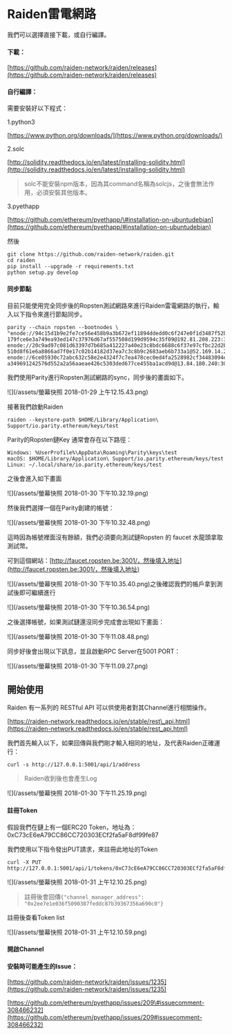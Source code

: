 # Raiden雷電網路

我們可以選擇直接下載，或自行編譯。

#### 下載：

[https://github.com/raiden-network/raiden/releases](https://github.com/raiden-network/raiden/releases)

#### 自行編譯：

需要安裝好以下程式：

1.python3

[https://www.python.org/downloads/](https://www.python.org/downloads/)

2.solc

[http://solidity.readthedocs.io/en/latest/installing-solidity.html](http://solidity.readthedocs.io/en/latest/installing-solidity.html)

> solc不能安裝npm版本，因為其command名稱為solcjs，之後會無法作用，必須安裝其他版本。

3.pyethapp

[https://github.com/ethereum/pyethapp/\#installation-on-ubuntudebian](https://github.com/ethereum/pyethapp/#installation-on-ubuntudebian)

然後

```
git clone https://github.com/raiden-network/raiden.git
cd raiden
pip install --upgrade -r requirements.txt
python setup.py develop
```

#### 同步節點

目前只能使用完全同步後的Ropsten測試網路來進行Raiden雷電網路的執行，輸入以下指令來進行節點同步。

```
parity --chain ropsten --bootnodes \
"enode://94c15d1b9e2fe7ce56e458b9a3b672ef11894ddedd0c6f247e0f1d3487f52b66208fb4aeb8\
179fce6e3a749ea93ed147c37976d67af557508d199d9594c35f09@192.81.208.223:30303,\
enode://20c9ad97c081d63397d7b685a412227a40e23c8bdc6688c6f37e97cfbc22d2b4d1db1\
510d8f61e6a8866ad7f0e17c02b14182d37ea7c3c8b9c2683aeb6b733a1@52.169.14.227:30303,\
enode://6ce05930c72abc632c58e2e4324f7c7ea478cec0ed4fa2528982cf34483094e9cbc9216e7a\
a349691242576d552a2a56aaeae426c5303ded677ce455ba1acd9d@13.84.180.240:30303"
```

我們使用Parity進行Ropsten測試網路的sync，同步後的畫面如下。

![](/assets/螢幕快照 2018-01-29 上午12.15.43.png)

接著我們啟動Raiden

```
raiden --keystore-path $HOME/Library/Application\ Support/io.parity.ethereum/keys/test
```

Parity的Ropsten鏈Key 通常會存在以下路徑：

```
Windows: %UserProfile%\AppData\Roaming\Parity\keys\test
macOS: $HOME/Library/Application\ Support/io.parity.ethereum/keys/test
Linux: ~/.local/share/io.parity.ethereum/keys/test
```

之後會進入如下畫面

![](/assets/螢幕快照 2018-01-30 下午10.32.19.png)

然後我們選擇一個在Parity創建的帳號：

![](/assets/螢幕快照 2018-01-30 下午10.32.48.png)

這時因為帳號裡面沒有餘額，我們必須要向測試鏈Ropsten 的 faucet 水龍頭拿取測試幣。

可到這個網站：[http://faucet.ropsten.be:3001/，然後填入地址](http://faucet.ropsten.be:3001/，然後填入地址)

![](/assets/螢幕快照 2018-01-30 下午10.35.40.png)之後確認我們的帳戶拿到測試後即可繼續進行

![](/assets/螢幕快照 2018-01-30 下午10.36.54.png)

之後選擇帳號，如果測試鏈還沒同步完成會出現如下畫面：

![](/assets/螢幕快照 2018-01-30 下午11.08.48.png)

同步好後會出現以下訊息，並且啟動RPC Server在5001 PORT：

![](/assets/螢幕快照 2018-01-30 下午11.09.27.png)

## 開始使用

Raiden 有一系列的 RESTful API 可以供使用者對其Channel進行相關操作。

[https://raiden-network.readthedocs.io/en/stable/rest\_api.html](https://raiden-network.readthedocs.io/en/stable/rest_api.html)

我們首先輸入以下，如果回傳與我們剛才輸入相同的地址，及代表Raiden正確運行：

```
curl -s http://127.0.0.1:5001/api/1/address
```

> Raiden收到後也會產生Log

![](/assets/螢幕快照 2018-01-30 下午11.25.19.png)

#### 註冊Token

假設我們在鏈上有一個ERC20 Token，地址為：0xC73cE6eA79CC86CC720303ECf2fa5aF8df99fe87

我們使用以下指令發出PUT請求，來註冊此地址的Token

```
curl -X PUT  http://127.0.0.1:5001/api/1/tokens/0xC73cE6eA79CC86CC720303ECf2fa5aF8df99fe87
```

![](/assets/螢幕快照 2018-01-31 上午12.10.25.png)

> 註冊後會回傳`{"channel_manager_address": "0x2ee7e1e036f5090387feddc87b39367356a690c0"}`

註冊後查看Token list

![](/assets/螢幕快照 2018-01-31 上午12.10.59.png)

#### 開啟Channel







#### 安裝時可能產生的Issue：

[https://github.com/raiden-network/raiden/issues/1235](https://github.com/raiden-network/raiden/issues/1235)

[https://github.com/ethereum/pyethapp/issues/209\#issuecomment-308466232](https://github.com/ethereum/pyethapp/issues/209#issuecomment-308466232)

